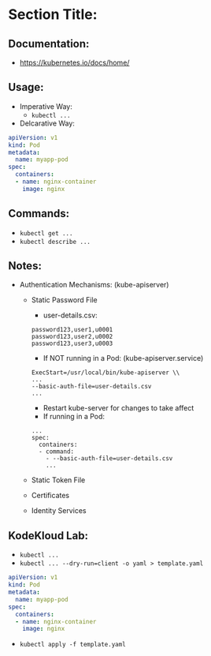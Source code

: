 # Section Title:
## Documentation:
- https://kubernetes.io/docs/home/

## Usage:
- Imperative Way:
  - `kubectl ...`
- Delcarative Way:
```yaml
apiVersion: v1
kind: Pod
metadata:
  name: myapp-pod
spec:
  containers:
  - name: nginx-container
    image: nginx
```
## Commands:
- `kubectl get ...`
- `kubectl describe ...`

## Notes:
- Authentication Mechanisms: (kube-apiserver)
  - Static Password File
    - user-details.csv:
    ```
    password123,user1,u0001
    password123,user2,u0002
    password123,user3,u0003
    ```
    - If NOT running in a Pod: (kube-apiserver.service)
    ```
    ExecStart=/usr/local/bin/kube-apiserver \\
    ...
    --basic-auth-file=user-details.csv
    ...
    ```
    - Restart kube-server for changes to take affect
    - If running in a Pod:
    ```
    ...
    spec:
      containers:
      - command:
        - --basic-auth-file=user-details.csv
        ...
    ```

  - Static Token File
  - Certificates
  - Identity Services

## KodeKloud Lab:
- `kubectl ...`
- `kubectl ... --dry-run=client -o yaml > template.yaml`
```yaml
apiVersion: v1
kind: Pod
metadata:
  name: myapp-pod
spec:
  containers:
  - name: nginx-container
    image: nginx
```
- `kubectl apply -f template.yaml`
